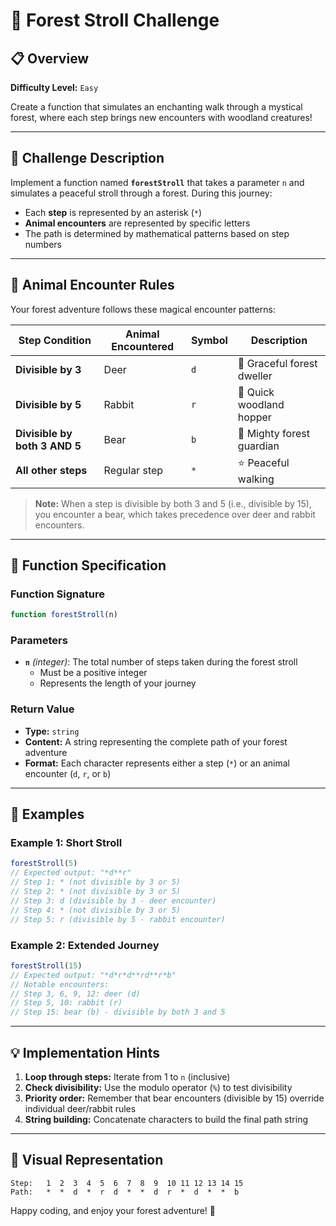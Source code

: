 # 🌲 Forest Stroll Challenge

## 📋 Overview

**Difficulty Level:** `Easy`

Create a function that simulates an enchanting walk through a mystical forest, where each step brings new encounters with woodland creatures!

---

## 🎯 Challenge Description

Implement a function named **`forestStroll`** that takes a parameter `n` and simulates a peaceful stroll through a forest. During this journey:

- Each **step** is represented by an asterisk (`*`)
- **Animal encounters** are represented by specific letters
- The path is determined by mathematical patterns based on step numbers

---

## 🐾 Animal Encounter Rules

Your forest adventure follows these magical encounter patterns:

| Step Condition | Animal Encountered | Symbol | Description |
|---|---|---|---|
| **Divisible by 3** | Deer | `d` | 🦌 Graceful forest dweller |
| **Divisible by 5** | Rabbit | `r` | 🐰 Quick woodland hopper |
| **Divisible by both 3 AND 5** | Bear | `b` | 🐻 Mighty forest guardian |
| **All other steps** | Regular step | `*` | ⭐ Peaceful walking |

> **Note:** When a step is divisible by both 3 and 5 (i.e., divisible by 15), you encounter a bear, which takes precedence over deer and rabbit encounters.

---

## 🔧 Function Specification

### Function Signature
```javascript
function forestStroll(n)
```

### Parameters
- **`n`** *(integer)*: The total number of steps taken during the forest stroll
  - Must be a positive integer
  - Represents the length of your journey

### Return Value
- **Type:** `string`
- **Content:** A string representing the complete path of your forest adventure
- **Format:** Each character represents either a step (`*`) or an animal encounter (`d`, `r`, or `b`)

---

## 📝 Examples

### Example 1: Short Stroll
```javascript
forestStroll(5)
// Expected output: "*d**r"
// Step 1: * (not divisible by 3 or 5)
// Step 2: * (not divisible by 3 or 5) 
// Step 3: d (divisible by 3 - deer encounter)
// Step 4: * (not divisible by 3 or 5)
// Step 5: r (divisible by 5 - rabbit encounter)
```

### Example 2: Extended Journey
```javascript
forestStroll(15)
// Expected output: "*d*r*d**rd**r*b"
// Notable encounters:
// Step 3, 6, 9, 12: deer (d)
// Step 5, 10: rabbit (r) 
// Step 15: bear (b) - divisible by both 3 and 5
```

---

## 💡 Implementation Hints

1. **Loop through steps:** Iterate from 1 to `n` (inclusive)
2. **Check divisibility:** Use the modulo operator (`%`) to test divisibility
3. **Priority order:** Remember that bear encounters (divisible by 15) override individual deer/rabbit rules
4. **String building:** Concatenate characters to build the final path string

---

## 🎨 Visual Representation

```
Step:   1  2  3  4  5  6  7  8  9  10 11 12 13 14 15
Path:   *  *  d  *  r  d  *  *  d  r  *  d  *  *  b
```

Happy coding, and enjoy your forest adventure! 🌟
